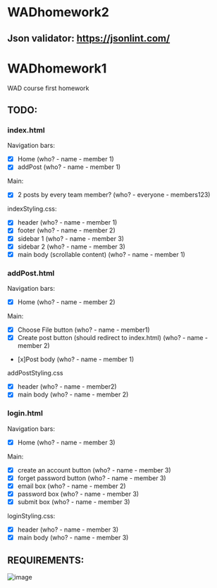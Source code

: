 # WADhomework2

 ## Json validator: https://jsonlint.com/







# WADhomework1
WAD course first homework

## TODO:

### index.html

Navigation bars:
- [x] Home (who? - name - member 1)
- [x] addPost (who? - name - member 1)

Main:
- [x] 2 posts by every team member? (who? - everyone - members123)

indexStyling.css:
- [x] header (who? - name - member 1)
- [x] footer (who? - name - member 2)
- [x] sidebar 1 (who? - name - member 3)
- [x] sidebar 2 (who? - name - member 3)
- [x] main body (scrollable content) (who? - name - member 1) 

### addPost.html

Navigation bars:
- [x] Home (who? - name - member 2)

Main:
- [x] Choose File button (who? - name - member1)
- [x] Create post button (should redirect to index.html) (who? - name - member 2)
- [x]Post body (who? - name - member 1)

addPostStyling.css
- [x] header (who? - name - member2)
- [x] main body (who? - name - member 2)

### login.html

Navigation bars:
- [x] Home (who? - name - member 3)

Main:
- [x] create an account button (who? - name - member 3)
- [x] forget password button (who? - name - member 3)
- [x] email box (who? - name - member 2)
- [x] password box (who? - name - member 3)
- [x] submit box (who? - name - member 3)

loginStyling.css:
- [x] header (who? - name - member 3)
- [x] main body (who? - name - member 3)

## REQUIREMENTS:

![image](https://github.com/elsaneth/WADhomework1/assets/106624129/2371effd-8744-4f9a-ac9b-2d3bf58409f4)




